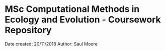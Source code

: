 # MSc Computational Methods in Ecology and Evolution - Coursework Repository

Date created: 20/11/2018
Author: Saul Moore
